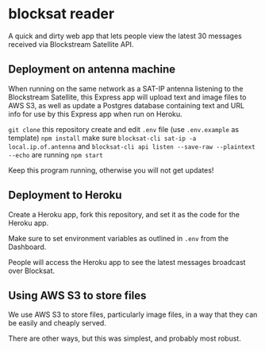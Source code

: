 # blocksat reader

A quick and dirty web app that lets people view the latest 30 messages received via Blockstream Satellite API.

## Deployment on antenna machine

When running on the same network as a SAT-IP antenna listening to the Blockstream Satellite, this Express app
will upload text and image files to AWS S3, as well as update a Postgres database containing text and URL info
for use by this Express app when run on Heroku.

`git clone` this repository
create and edit `.env` file (use `.env.example` as template)
`npm install`
make sure `blocksat-cli sat-ip -a local.ip.of.antenna` and `blocksat-cli api listen --save-raw --plaintext --echo` are running
`npm start`

Keep this program running, otherwise you will not get updates!

## Deployment to Heroku

Create a Heroku app, fork this repository, and set it as the code for the Heroku app.

Make sure to set environment variables as outlined in `.env` from the Dashboard.

People will access the Heroku app to see the latest messages broadcast over Blocksat.

## Using AWS S3 to store files

We use AWS S3 to store files, particularly image files, in a way that they can be easily and cheaply served.

There are other ways, but this was simplest, and probably most robust.